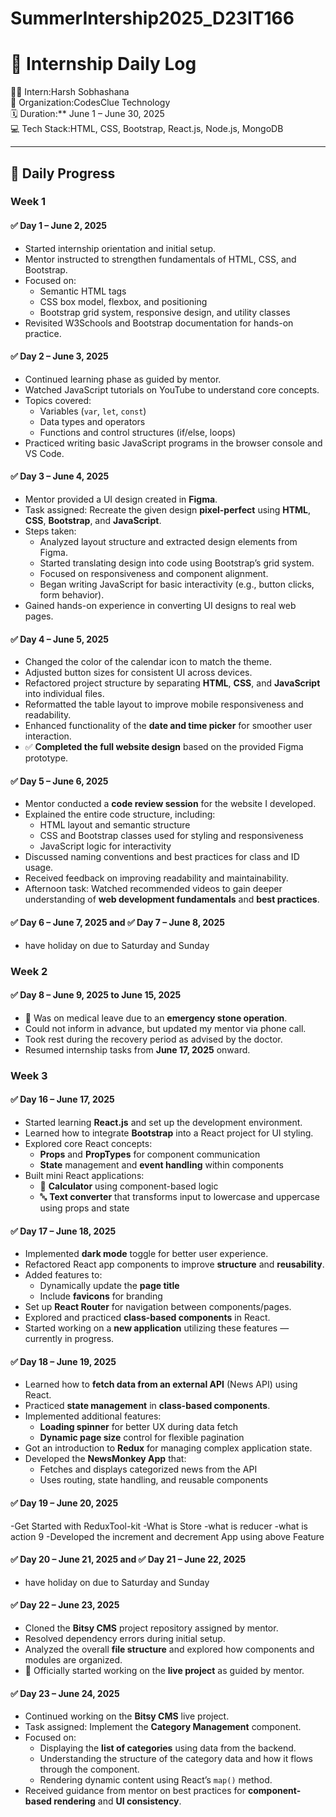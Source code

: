 # SummerIntership2025_D23IT166

# 📝 Internship Daily Log

🧑‍💻 Intern:Harsh Sobhashana  
🏢 Organization:CodesClue Technology  
🗓️ Duration:** June 1 – June 30, 2025  
💻 Tech Stack:HTML, CSS, Bootstrap, React.js, Node.js, MongoDB  

---

## 📅 Daily Progress

### Week 1

#### ✅ Day 1 – June 2, 2025
- Started internship orientation and initial setup.
- Mentor instructed to strengthen fundamentals of HTML, CSS, and Bootstrap.
- Focused on:
  - Semantic HTML tags
  - CSS box model, flexbox, and positioning
  - Bootstrap grid system, responsive design, and utility classes
- Revisited W3Schools and Bootstrap documentation for hands-on practice.

#### ✅ Day 2 – June 3, 2025
- Continued learning phase as guided by mentor.
- Watched JavaScript tutorials on YouTube to understand core concepts.
- Topics covered:
  - Variables (`var`, `let`, `const`)
  - Data types and operators
  - Functions and control structures (if/else, loops)
- Practiced writing basic JavaScript programs in the browser console and VS Code.

#### ✅ Day 3 – June 4, 2025
- Mentor provided a UI design created in **Figma**.
- Task assigned: Recreate the given design **pixel-perfect** using **HTML**, **CSS**, **Bootstrap**, and **JavaScript**.
- Steps taken:
  - Analyzed layout structure and extracted design elements from Figma.
  - Started translating design into code using Bootstrap’s grid system.
  - Focused on responsiveness and component alignment.
  - Began writing JavaScript for basic interactivity (e.g., button clicks, form behavior).
- Gained hands-on experience in converting UI designs to real web pages.

#### ✅ Day 4 – June 5, 2025
- Changed the color of the calendar icon to match the theme.
- Adjusted button sizes for consistent UI across devices.
- Refactored project structure by separating **HTML**, **CSS**, and **JavaScript** into individual files.
- Reformatted the table layout to improve mobile responsiveness and readability.
- Enhanced functionality of the **date and time picker** for smoother user interaction.
- ✅ **Completed the full website design** based on the provided Figma prototype.

#### ✅ Day 5 – June 6, 2025
- Mentor conducted a **code review session** for the website I developed.
- Explained the entire code structure, including:
  - HTML layout and semantic structure
  - CSS and Bootstrap classes used for styling and responsiveness
  - JavaScript logic for interactivity
- Discussed naming conventions and best practices for class and ID usage.
- Received feedback on improving readability and maintainability.
- Afternoon task: Watched recommended videos to gain deeper understanding of **web development fundamentals** and **best practices**.

#### ✅ Day 6 – June 7, 2025 and ✅ Day 7 – June 8, 2025
- have holiday on due to Saturday and Sunday

### Week 2

#### ✅ Day 8 – June 9, 2025 to June 15, 2025
- 🛌 Was on medical leave due to an **emergency stone operation**.
- Could not inform in advance, but updated my mentor via phone call.
- Took rest during the recovery period as advised by the doctor.
- Resumed internship tasks from **June 17, 2025** onward.

### Week 3

#### ✅ Day 16 – June 17, 2025
- Started learning **React.js** and set up the development environment.
- Learned how to integrate **Bootstrap** into a React project for UI styling.
- Explored core React concepts:
  - **Props** and **PropTypes** for component communication
  - **State** management and **event handling** within components
- Built mini React applications:
  - 🧮 **Calculator** using component-based logic
  - 🔤 **Text converter** that transforms input to lowercase and uppercase using props and state


#### ✅ Day 17 – June 18, 2025
- Implemented **dark mode** toggle for better user experience.
- Refactored React app components to improve **structure** and **reusability**.
- Added features to:
  - Dynamically update the **page title**
  - Include **favicons** for branding
- Set up **React Router** for navigation between components/pages.
- Explored and practiced **class-based components** in React.
- Started working on a **new application** utilizing these features — currently in progress.

#### ✅ Day 18 – June 19, 2025
- Learned how to **fetch data from an external API** (News API) using React.
- Practiced **state management** in **class-based components**.
- Implemented additional features:
  - **Loading spinner** for better UX during data fetch
  - **Dynamic page size** control for flexible pagination
- Got an introduction to **Redux** for managing complex application state.
- Developed the **NewsMonkey App** that:
  - Fetches and displays categorized news from the API
  - Uses routing, state handling, and reusable components

#### ✅ Day 19 – June 20, 2025
-Get Started with ReduxTool-kit 
-What is Store
-what is reducer
-what is action 9
-Developed the increment and decrement App using above Feature 

#### ✅ Day 20 – June 21, 2025 and ✅ Day 21 – June 22, 2025
- have holiday on due to Saturday and Sunday

#### ✅ Day 22 – June 23, 2025
- Cloned the **Bitsy CMS** project repository assigned by mentor.
- Resolved dependency errors during initial setup.
- Analyzed the overall **file structure** and explored how components and modules are organized.
- 📌 Officially started working on the **live project** as guided by mentor.

#### ✅ Day 23 – June 24, 2025
- Continued working on the **Bitsy CMS** live project.
- Task assigned: Implement the **Category Management** component.
- Focused on:
  - Displaying the **list of categories** using data from the backend.
  - Understanding the structure of the category data and how it flows through the component.
  - Rendering dynamic content using React’s `map()` method.
- Received guidance from mentor on best practices for **component-based rendering** and **UI consistency**.
